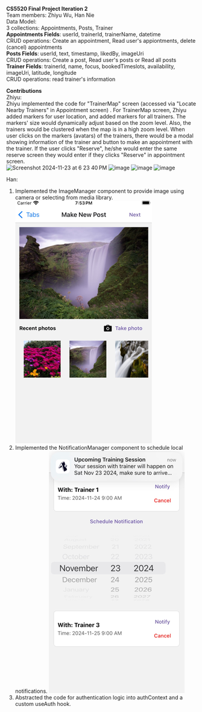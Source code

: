 **CS5520 Final Project Iteration 2**<br>
Team members: Zhiyu Wu, Han Nie<br>
Data Model:<br>
3 collections: Appointments, Posts, Trainer<br>
**Appointments Fields**: userId, trainerId, trainerName, datetime<br>
CRUD operations: Create an appointment, Read user's appiontments, delete (cancel) appointments<br>
**Posts Fields**: userId, text, timestamp, likedBy, imageUri<br>
CRUD operations: Create a post, Read user's posts or Read all posts<br>
**Trainer Fields**: trainerId, name, focus, bookedTimeslots, availability, imageUri, latitude, longitude<br>
CRUD operations: read trainer's information<br>


**Contributions**<br>
Zhiyu:<br>
Zhiyu implemented the code for "TrainerMap" screen (accessed via "Locate Nearby Trainers" in Appointment screen) . For TrainerMap screen, Zhiyu added markers for user location, and added markers for all trainers. The markers' size would dynamically adjust based on the zoom level. Also, the trainers would be clustered when the map is in a high zoom level. When user clicks on the markers (avatars) of the trainers, there would be a modal showing information of the trainer and button to make an appointment with the trainer. If the user clicks "Reserve", he/she would enter the same reserve screen they would enter if they clicks "Reserve" in appointment screen.<br> 
<img width="319" alt="Screenshot 2024-11-23 at 6 23 40 PM" src="https://github.com/user-attachments/assets/5f127a11-ea41-47ed-809f-353aafa70c00">
<img width="319" alt="image" src="https://github.com/user-attachments/assets/28327aff-f2e5-4b94-a9d0-aad7b1b9797f">
<img width="319" alt="image" src="https://github.com/user-attachments/assets/01a2f50c-f9ea-4f60-a087-ec6d18d6f187">
<img width="319" alt="image" src="https://github.com/user-attachments/assets/19646b6a-6b03-4bd7-bce0-a76d1669a6ad">

Han:<br>
1. Implemented the ImageManager component to provide image using camera or selecting from media library.
![img_5.png](img_5.png) <br>
2. Implemented the NotificationManager component to schedule local notifications.
![img_6.png](img_6.png) <br>
3. Abstracted the code for authentication logic into authContext and a custom useAuth hook.














